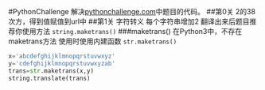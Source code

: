 #PythonChallenge
解决[pythonchallenge.com](pythonchallenge.com)中题目的代码。
##第0关
2的38次方，得到值赋值到url中
##第1关
字符转义 每个字符串增加2
翻译出来后题目推荐你使用方法
`string.maketrans()`
###maketrans()
在Python3中，不存在maketrans方法
使用时使用内建函数
`str.maketrans()`
```python
x='abcdefghijklmnopqrstuvwxyz'
y='cdefghijklmnopqrstuvwxyzab'
trans=str.maketrans(x,y)
string.translate(trans)

```
